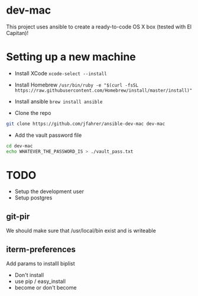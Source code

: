 # dev-mac
This project uses ansible to create a ready-to-code OS X box (tested with El Capitan)!

# Setting up a new machine
* Install XCode
  `xcode-select --install`

* Install Homebrew 
  `/usr/bin/ruby -e "$(curl -fsSL https://raw.githubusercontent.com/Homebrew/install/master/install)"`

* Install ansible
  `brew install ansible`

* Clone the repo
```bash
git clone https://github.com/jfahrer/ansible-dev-mac dev-mac
```

* Add the vault password file
```bash
cd dev-mac
echo WHATEVER_THE_PASSWORD_IS > ./vault_pass.txt
```

# TODO
* Setup the development user
* Setup postgres

## git-pir
We should make sure that /usr/local/bin exist and is writeable

## iterm-preferences
Add params to installl biplist
 - Don't install
 - use pip / easy_install
 - become or don't become